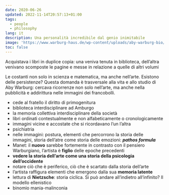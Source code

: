 ```yaml
---
date: 2020-06-26
updated: 2022-11-14T20:57:13+01:00
tags:
  - people
  - philosophy
lang: it
description: Una personalità incredibile dal genio inimitabile
image: 'https://www.warburg-haus.de/wp-content/uploads/aby-warburg-bio/010_1895_katchina-479x600.jpg'
toc: false
---
```

Acquistava i libri in duplice copia: una veniva tenuta in biblioteca, dell’altra venivano scomposte le pagine e messe in relazione a quelle di altri volumi

Le costanti non solo in scienza e matematica, ma anche nell’arte. Esistono delle persistenze? Questa domanda è trasversale alla vita e allo studio di Aby Warburg: cercava ricorrenze non solo nell’arte, ma anche nella pubblicità e addirittura nelle immagini dei francobolli.

- cede al fratello il diritto di primogenitura
- biblioteca interdisciplinare ad Amburgo
- la memoria collettiva interdisciplinare della società
- libri ordinati contestualmente e non alfabeticamente o cronologicamente
- immagini vicine e accostate che si ricordavano l’un l’altra
- psichiatria
- nelle immagini: postura, elementi che percorrono la storia delle immagini, storia dell’atre come storia delle emozioni: ***pathos formula***
- Manet: il **nuovo** sarebbe fortemente in contrasto con il pensiero Warburgiano, l’artista è **figlio** delle epoche precedenti
- **vedere la storia dell’arte come una storia della psicologia dell’occidente**
- notare ciò che è periferico, ciò che è scartato dalla storia dell’arte
- l’artista raffigura elementi che emergono dalla sua **memoria latente**
- lettura di **Nietzsche**: storia ciclica. Si può andare all’indietro all’infinito? Il modello ellenistico
- binomio mania-malinconia
